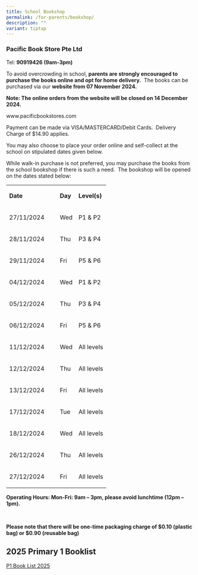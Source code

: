 ```yaml
---
title: School Bookshop
permalink: /for-parents/bookshop/
description: ""
variant: tiptap
---
```

<h3>Pacific Book Store Pte Ltd</h3>
<p>Tel:&nbsp;<strong>90919426 (9am-3pm)</strong>
</p>
<p>To avoid overcrowding in school,&nbsp;<strong>parents are strongly encouraged to purchase the books online and opt for home delivery.</strong>&nbsp;
The books can be purchased via our&nbsp;<strong>website from 07 November 2024.</strong>
</p>
<p><strong>Note: The online orders from the website will be closed on 14 December 2024.</strong>
</p>
<p><a rel="noopener noreferrer nofollow" target="_blank">www.pacificbookstores.com</a>
</p>
<p>Payment can be made via VISA/MASTERCARD/Debit Cards.&nbsp; Delivery Charge
of $14.90 applies.</p>
<p>You may also choose to place your order online and self-collect at the
school on stipulated dates given below.</p>
<p>While walk-in purchase is not preferred, you may purchase the books from
the school bookshop if there is such a need.&nbsp; The bookshop will be
opened on the dates stated below:</p>
<table style="minWidth: 75px">
<colgroup>
<col>
<col>
<col>
</colgroup>
<tbody>
<tr>
<td rowspan="1" colspan="1">
<p><strong>Date</strong>
</p>
</td>
<td rowspan="1" colspan="1">
<p><strong>Day</strong>
</p>
</td>
<td rowspan="1" colspan="1">
<p><strong>Level(s)</strong>
</p>
</td>
</tr>
<tr>
<td rowspan="1" colspan="1">
<p>27/11/2024</p>
</td>
<td rowspan="1" colspan="1">
<p>Wed</p>
</td>
<td rowspan="1" colspan="1">
<p>P1 &amp; P2</p>
</td>
</tr>
<tr>
<td rowspan="1" colspan="1">
<p>28/11/2024</p>
</td>
<td rowspan="1" colspan="1">
<p>Thu</p>
</td>
<td rowspan="1" colspan="1">
<p>P3 &amp; P4</p>
</td>
</tr>
<tr>
<td rowspan="1" colspan="1">
<p>29/11/2024</p>
</td>
<td rowspan="1" colspan="1">
<p>Fri</p>
</td>
<td rowspan="1" colspan="1">
<p>P5 &amp; P6</p>
</td>
</tr>
<tr>
<td rowspan="1" colspan="1">
<p>04/12/2024</p>
</td>
<td rowspan="1" colspan="1">
<p>Wed</p>
</td>
<td rowspan="1" colspan="1">
<p>P1 &amp; P2</p>
</td>
</tr>
<tr>
<td rowspan="1" colspan="1">
<p>05/12/2024</p>
</td>
<td rowspan="1" colspan="1">
<p>Thu</p>
</td>
<td rowspan="1" colspan="1">
<p>P3 &amp; P4</p>
</td>
</tr>
<tr>
<td rowspan="1" colspan="1">
<p>06/12/2024</p>
</td>
<td rowspan="1" colspan="1">
<p>Fri</p>
</td>
<td rowspan="1" colspan="1">
<p>P5 &amp; P6</p>
</td>
</tr>
<tr>
<td rowspan="1" colspan="1">
<p>11/12/2024&nbsp;&nbsp; &nbsp;&nbsp;&nbsp;</p>
</td>
<td rowspan="1" colspan="1">
<p>Wed</p>
</td>
<td rowspan="1" colspan="1">
<p>All levels</p>
</td>
</tr>
<tr>
<td rowspan="1" colspan="1">
<p>12/12/2024</p>
</td>
<td rowspan="1" colspan="1">
<p>Thu</p>
</td>
<td rowspan="1" colspan="1">
<p>All levels</p>
</td>
</tr>
<tr>
<td rowspan="1" colspan="1">
<p>13/12/2024</p>
</td>
<td rowspan="1" colspan="1">
<p>Fri</p>
</td>
<td rowspan="1" colspan="1">
<p>All levels</p>
</td>
</tr>
<tr>
<td rowspan="1" colspan="1">
<p>17/12/2024</p>
</td>
<td rowspan="1" colspan="1">
<p>Tue&nbsp;</p>
</td>
<td rowspan="1" colspan="1">
<p>All levels</p>
</td>
</tr>
<tr>
<td rowspan="1" colspan="1">
<p>18/12/2024</p>
</td>
<td rowspan="1" colspan="1">
<p>Wed</p>
</td>
<td rowspan="1" colspan="1">
<p>All levels</p>
</td>
</tr>
<tr>
<td rowspan="1" colspan="1">
<p>26/12/2024</p>
</td>
<td rowspan="1" colspan="1">
<p>Thu</p>
</td>
<td rowspan="1" colspan="1">
<p>All levels</p>
</td>
</tr>
<tr>
<td rowspan="1" colspan="1">
<p>27/12/2024</p>
</td>
<td rowspan="1" colspan="1">
<p>Fri</p>
</td>
<td rowspan="1" colspan="1">
<p>All levels</p>
</td>
</tr>
</tbody>
</table>
<p><strong>Operating Hours: Mon-Fri: 9am – 3pm, please avoid lunchtime (12pm – 1pm).</strong>
</p>
<p><strong>&nbsp;</strong>
</p>
<p><strong>Please note that there will be one-time packaging charge of $0.10 (plastic bag) or $0.90 (reusable bag)</strong>
</p>
<h2>2025 Primary 1 Booklist</h2>
<p><a href="/files/P1_book_list_2025.pdf" rel="noopener nofollow" target="_blank">P1 Book List 2025</a>
</p>